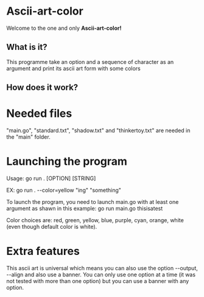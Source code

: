 # Ascii-art-color
Welcome to the one and only **Ascii-art-color!**

## What is it?
This programme take an option and a sequence of character as an argument and print its ascii art form with some colors

## How does it work?

# Needed files
"main.go", "standard.txt", "shadow.txt" and "thinkertoy.txt" are needed in the "main" folder.

# Launching the program
Usage: go run . [OPTION] [STRING]

EX: go run . --color=yellow "ing" "something"

To launch the program, you need to launch main.go with at least one argument as shawn in this example:
go run main.go thisisatest

Color choices are: red, green, yellow, blue, purple, cyan, orange, white (even though default color is white).

# Extra features
This ascii art is universal which means you can also use the option --output, --align and also use a banner.
You can only use one option at a time (it was not tested with more than one option) but you can use a banner with any option.
